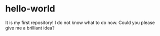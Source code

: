# hello-world
It is my first repository!
I do not know what to do now.
Could you please give me a brilliant idea?
